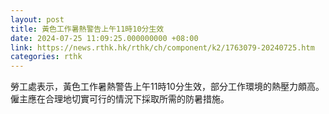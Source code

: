 ```yaml
---
layout: post
title: 黃色工作暑熱警告上午11時10分生效
date: 2024-07-25 11:09:25.000000000 +08:00
link: https://news.rthk.hk/rthk/ch/component/k2/1763079-20240725.htm
categories: rthk
---
```


勞工處表示，黃色工作暑熱警告上午11時10分生效，部分工作環境的熱壓力頗高。僱主應在合理地切實可行的情況下採取所需的防暑措施。
